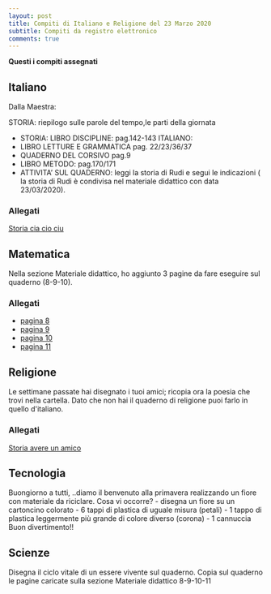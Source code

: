 ```yaml
---
layout: post
title: Compiti di Italiano e Religione del 23 Marzo 2020
subtitle: Compiti da registro elettronico
comments: true
---
```



**Questi i compiti assegnati**

## Italiano

Dalla Maestra:

STORIA: riepilogo sulle parole del tempo,le parti della giornata

* STORIA: LIBRO DISCIPLINE: pag.142-143 ITALIANO:
* LIBRO LETTURE E GRAMMATICA pag. 22/23/36/37
* QUADERNO DEL CORSIVO pag.9 
* LIBRO METODO: pag.170/171 
* ATTIVITA’ SUL QUADERNO: leggi la storia di Rudi e segui le indicazioni ( la storia di Rudi è condivisa nel materiale didattico con data 23/03/2020).

### Allegati

[Storia cia cio ciu](/img/lezioni/19marzo/STORIA_cia_cio_ciu.DOCX)

## Matematica

Nella sezione Materiale didattico, ho aggiunto 3 pagine da fare eseguire sul quaderno (8-9-10).

### Allegati

* [pagina 8](/img/lezioni/19marzo/8.JPG)
* [pagina 9](/img/lezioni/19marzo/9.JPG)
* [pagina 10](/img/lezioni/19marzo/10.JPG)
* [pagina 11](/img/lezioni/19marzo/11-A.JPG)


## Religione

Le settimane passate hai disegnato i tuoi amici; ricopia ora la poesia che trovi nella cartella. Dato che non hai il quaderno di religione puoi farlo in quello d'italiano.

### Allegati

[Storia avere un amico](/img/lezioni/19marzo/avere-un-amico-650x918.JPG)


## Tecnologia

Buongiorno a tutti, ..diamo il benvenuto alla primavera realizzando un fiore con materiale da riciclare. Cosa vi occorre? - disegna un fiore su un cartoncino colorato - 6 tappi di plastica di uguale misura (petali) - 1 tappo di plastica leggermente più grande di colore diverso (corona) - 1 cannuccia Buon divertimento!!


## Scienze

Disegna il ciclo vitale di un essere vivente sul quaderno. Copia sul quaderno le pagine caricate sulla sezione Materiale didattico 8-9-10-11


